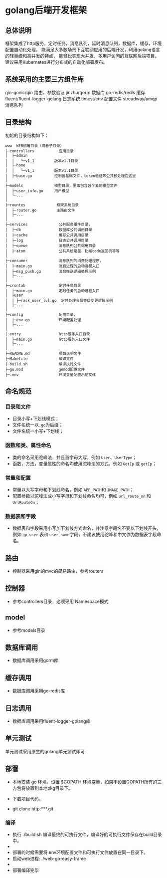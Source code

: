 golang后端开发框架 
===================
## 总体说明
框架集成了http服务，定时任务，消息队列，延时消息队列，数据库，缓存，环境配置自动化处理，
能满足大多数场景下互联网应用的后端开发，利用golang语言的轻量级和高并发的特点，
能轻松实现大并发，多用户访问的互联网后端项目。
建议采用Kubernetes进行分布式的自动化部署发布。


## 系统采用的主要三方组件库
gin-gonic/gin                   路由，参数验证
jinzhu/gorm                     数据库
go-redis/redis                  缓存
fluent/fluent-logger-golang     日志系统
timest/env                      配置文件
streadway/amqp                  消息队列

## 目录结构

初始的目录结构如下：

~~~
www  WEB部署目录（或者子目录）
├─controllers           应用目录
│  ├─admin
│  │   └─v1_1         版本v1.1目录
│  ├─home
│  │   └─v1_1         版本v1.1目录
│  ├─base.go          控制器基础文件，token验证等公共预处理在这里
│
├─models              模型目录，里面包含各个表的模型文件
│  ├─user_info.go     用户模型
│  └─...        
│
├─rountes              框架系统目录
│  ├─router.go         主路由文件
│  ├─...               
│
├─services              公共服务组件目录，
│  ├─db                 数据库公共调用目录
│  ├─cache              缓存公共调用目录
│  ├─log                日志公共调用目录
│  ├─queue              消息队列公共调用目录
│  ├─atom               公共系统常量，比如code返回码等等
│
├─consumer              消息队列的消费处理程序，
│  ├─main.go            消费进程的启动进程入口
│  ├─msg_push.go        消息推送逻辑处理示例
│  ├─...                
│
├─crontab               定时任务目录
│  ├─main.go            定时任务的启动进程入口
│  ├user
│  │ ├─rask_user_lvl.go  定时处理会员等级变更逻辑示例
│  ├─...    
│
├─config                配置目录，
│  ├─env.go             环境配置处理
│  ├─...    
│
├─entry                 http服务入口目录
│  ├─main.go            http服务入口文件 
│  ├─...              
│
├─README.md             项目说明文件
├─Makefile              编译文件
├─build.sh              编译执行文件
├─go.mod                gomod配置文件
├─.env                  环境变量配置示例文件

~~~

## 命名规范

### 目录和文件

*   目录小写+下划线模式；
*   文件名统一以`.go`为后缀；
*   文件名统一小写+下划线；

### 函数和类、属性命名
*   类的命名采用驼峰法，并且首字母大写，例如 `User`、`UserType`；
*   函数，方法，变量属性的命名均使用驼峰法的方式，例如 `GetIp` 或 `getIp`；

### 常量和配置
*   常量以大写字母和下划线命名，例如 `APP_PATH`和 `IMAGE_PATH`；
*   配置参数以驼峰法或小写字母和下划线命名均可，例如 `url_route_on` 和`UrlRouteOn`；

### 数据表和字段
*   数据表和字段采用小写加下划线方式命名，并注意字段名不要以下划线开头，例如 `gp_user` 表和 `user_name`字段，不建议使用驼峰和中文作为数据表字段命名。

## 路由
*    控制器采用gin的mvc的简易路由，参考routers

## 控制器
*    参考controllers目录，必须采用 Namespace模式

## model
*    参考models目录

## 数据库调用
*    数据库调用采用gorm库

## 缓存调用
*    数据库调用采用go-redis库

## 日志调用
*    数据库调用采用fluent-logger-golang库

## 单元测试

单元测试采用原生的golang单元测试即可

## 部署
*   本地安装 go 环境，设置 $GOPATH 环境变量，如果不设置GOPATH所有的三方包将放置到本地pkg目录下。


*   下载项目代码，
*	git clone http:***.git

	 
### 编译	
*   执行 ./build.sh  编译最终的可执行文件，编译好的可执行文件保存在build目录中。
*
*   部署的时候需要将.env环境配置文件和可执行文件放置在同一目录下。
*   启动web进程:  ./web-go-easy-frame
*
*   部署编译完毕
